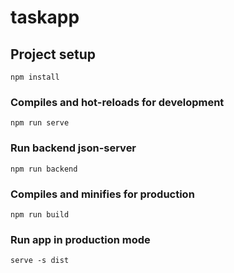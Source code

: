 # taskapp

## Project setup
```
npm install
```

### Compiles and hot-reloads for development
```
npm run serve
```

### Run backend json-server
```
npm run backend
```

### Compiles and minifies for production
```
npm run build
```

### Run app in production mode
```
serve -s dist
```
